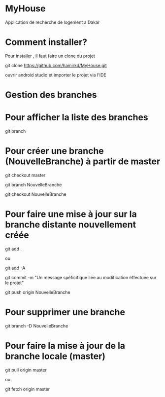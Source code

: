 # MyHouse
Application de recherche de logement a Dakar
# Comment installer?
Pour installer , il faut faire un clone du projet

git clone https://github.com/hamirkd/MyHouse.git

ouvrir android studio et importer le projet via l'IDE

# Gestion des branches

# Pour afficher la liste des branches

git branch

# Pour créer une branche (NouvelleBranche) à partir de master

git checkout master 

git branch NouvelleBranche 

git checkout NouvelleBranche 

# Pour faire une mise à jour sur la branche distante nouvellement créée

git add .

ou

git add -A

git commit -m "Un message spéficifique liée au modification éffectuée sur le projet"

git push origin NouvelleBranche

# Pour supprimer une branche

git branch -D NouvelleBranche

# Pour faire la mise à jour de la branche locale (master)

git pull origin master

ou

git fetch origin master
